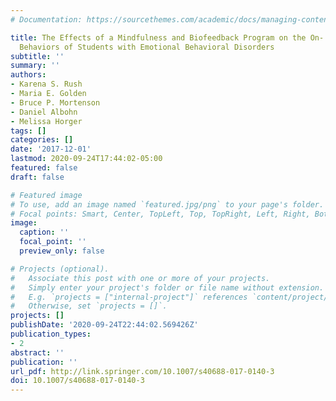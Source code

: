 ```yaml
---
# Documentation: https://sourcethemes.com/academic/docs/managing-content/

title: The Effects of a Mindfulness and Biofeedback Program on the On- and Off-Task
  Behaviors of Students with Emotional Behavioral Disorders
subtitle: ''
summary: ''
authors:
- Karena S. Rush
- Maria E. Golden
- Bruce P. Mortenson
- Daniel Albohn
- Melissa Horger
tags: []
categories: []
date: '2017-12-01'
lastmod: 2020-09-24T17:44:02-05:00
featured: false
draft: false

# Featured image
# To use, add an image named `featured.jpg/png` to your page's folder.
# Focal points: Smart, Center, TopLeft, Top, TopRight, Left, Right, BottomLeft, Bottom, BottomRight.
image:
  caption: ''
  focal_point: ''
  preview_only: false

# Projects (optional).
#   Associate this post with one or more of your projects.
#   Simply enter your project's folder or file name without extension.
#   E.g. `projects = ["internal-project"]` references `content/project/deep-learning/index.md`.
#   Otherwise, set `projects = []`.
projects: []
publishDate: '2020-09-24T22:44:02.569426Z'
publication_types:
- 2
abstract: ''
publication: ''
url_pdf: http://link.springer.com/10.1007/s40688-017-0140-3
doi: 10.1007/s40688-017-0140-3
---
```

